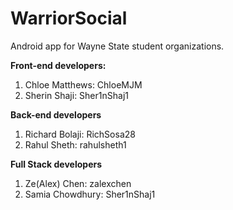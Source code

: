 # WarriorSocial
Android app for Wayne State student organizations.

**Front-end developers:**
1. Chloe Matthews: ChloeMJM
2. Sherin Shaji: Sher1nShaj1

**Back-end developers**
1. Richard Bolaji:  RichSosa28
2. Rahul Sheth: rahulsheth1

**Full Stack developers** 
1. Ze(Alex) Chen:  zalexchen
2. Samia Chowdhury: Sher1nShaj1 
